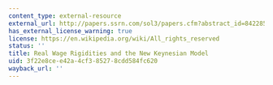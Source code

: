 ```yaml
---
content_type: external-resource
external_url: http://papers.ssrn.com/sol3/papers.cfm?abstract_id=842285
has_external_license_warning: true
license: https://en.wikipedia.org/wiki/All_rights_reserved
status: ''
title: Real Wage Rigidities and the New Keynesian Model
uid: 3f22e8ce-e42a-4cf3-8527-8cdd584fc620
wayback_url: ''
---
```

